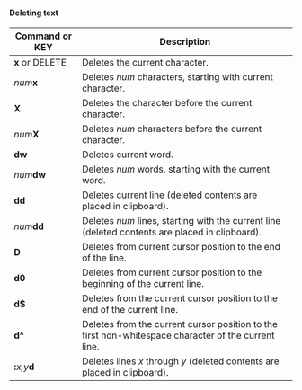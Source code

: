 #### Deleting text

| Command or KEY | Description |
| - | - |
| **x** or DELETE | Deletes the current character. |
| _num_**x** | Deletes _num_ characters, starting with current character. |
| **X** | Deletes the character before the current character. |
| _num_**X** | Deletes _num_ characters before the current character. |
| **dw** | Deletes current word. |
| _num_**dw** | Deletes _num_ words, starting with the current word. |
| **dd** | Deletes current line (deleted contents are placed in clipboard). |
| _num_**dd** | Deletes _num_ lines, starting with the current line (deleted contents are placed in clipboard). |
| **D** | Deletes from current cursor position to the end of the line. |
| **d0** | Deletes from current cursor position to the beginning of the current line. |
| **d$** | Deletes from the current cursor position to the end of the current line. |
| **d^** | Deletes from the current cursor position to the first non-whitespace character of the current line. |
| **:**_x,y_**d** | Deletes lines _x_ through _y_ (deleted contents are placed in clipboard). |